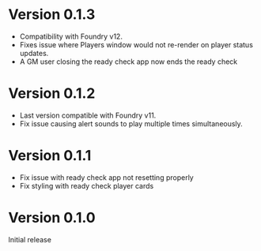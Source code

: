 # Version 0.1.3
- Compatibility with Foundry v12.
- Fixes issue where Players window would not re-render on player status updates.
- A GM user closing the ready check app now ends the ready check

# Version 0.1.2
- Last version compatible with Foundry v11.
- Fix issue causing alert sounds to play multiple times simultaneously.

# Version 0.1.1
- Fix issue with ready check app not resetting properly
- Fix styling with ready check player cards

# Version 0.1.0
Initial release
